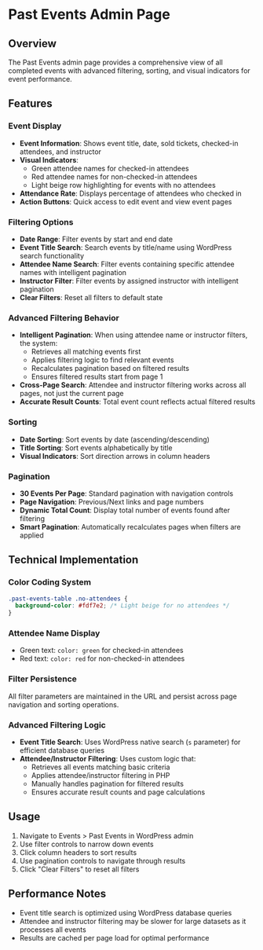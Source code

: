 # Past Events Admin Page

## Overview

The Past Events admin page provides a comprehensive view of all completed events with advanced filtering, sorting, and visual indicators for event performance.

## Features

### Event Display

- **Event Information**: Shows event title, date, sold tickets, checked-in attendees, and instructor
- **Visual Indicators**:
  - Green attendee names for checked-in attendees
  - Red attendee names for non-checked-in attendees
  - Light beige row highlighting for events with no attendees
- **Attendance Rate**: Displays percentage of attendees who checked in
- **Action Buttons**: Quick access to edit event and view event pages

### Filtering Options

- **Date Range**: Filter events by start and end date
- **Event Title Search**: Search events by title/name using WordPress search functionality
- **Attendee Name Search**: Filter events containing specific attendee names with intelligent pagination
- **Instructor Filter**: Filter events by assigned instructor with intelligent pagination
- **Clear Filters**: Reset all filters to default state

### Advanced Filtering Behavior

- **Intelligent Pagination**: When using attendee name or instructor filters, the system:
  - Retrieves all matching events first
  - Applies filtering logic to find relevant events
  - Recalculates pagination based on filtered results
  - Ensures filtered results start from page 1
- **Cross-Page Search**: Attendee and instructor filtering works across all pages, not just the current page
- **Accurate Result Counts**: Total event count reflects actual filtered results

### Sorting

- **Date Sorting**: Sort events by date (ascending/descending)
- **Title Sorting**: Sort events alphabetically by title
- **Visual Indicators**: Sort direction arrows in column headers

### Pagination

- **30 Events Per Page**: Standard pagination with navigation controls
- **Page Navigation**: Previous/Next links and page numbers
- **Dynamic Total Count**: Display total number of events found after filtering
- **Smart Pagination**: Automatically recalculates pages when filters are applied

## Technical Implementation

### Color Coding System

```css
.past-events-table .no-attendees {
  background-color: #fdf7e2; /* Light beige for no attendees */
}
```

### Attendee Name Display

- Green text: `color: green` for checked-in attendees
- Red text: `color: red` for non-checked-in attendees

### Filter Persistence

All filter parameters are maintained in the URL and persist across page navigation and sorting operations.

### Advanced Filtering Logic

- **Event Title Search**: Uses WordPress native search (`s` parameter) for efficient database queries
- **Attendee/Instructor Filtering**: Uses custom logic that:
  - Retrieves all events matching basic criteria
  - Applies attendee/instructor filtering in PHP
  - Manually handles pagination for filtered results
  - Ensures accurate result counts and page calculations

## Usage

1. Navigate to Events > Past Events in WordPress admin
2. Use filter controls to narrow down events
3. Click column headers to sort results
4. Use pagination controls to navigate through results
5. Click "Clear Filters" to reset all filters

## Performance Notes

- Event title search is optimized using WordPress database queries
- Attendee and instructor filtering may be slower for large datasets as it processes all events
- Results are cached per page load for optimal performance
